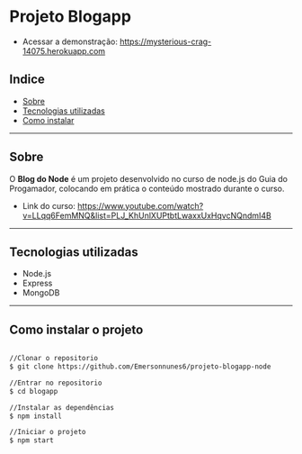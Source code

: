 # Projeto Blogapp 

- Acessar a demonstração: https://mysterious-crag-14075.herokuapp.com

## Indice

- [Sobre](#-sobre)
- [Tecnologias utilizadas](#-tecnologias-utilizadas)
- [Como instalar](#-como-instalar-o-projeto)

---

## Sobre
O **Blog do Node** é um projeto desenvolvido no curso de node.js do Guia do Progamador, colocando em prática o conteúdo mostrado durante o curso.
- Link do curso: https://www.youtube.com/watch?v=LLqq6FemMNQ&list=PLJ_KhUnlXUPtbtLwaxxUxHqvcNQndmI4B

---

## Tecnologias utilizadas

- Node.js
- Express
- MongoDB

---

## Como instalar o projeto

```bash 

//Clonar o repositorio
$ git clone https://github.com/Emersonnunes6/projeto-blogapp-node

//Entrar no repositorio
$ cd blogapp

//Instalar as dependências
$ npm install

//Iniciar o projeto
$ npm start
